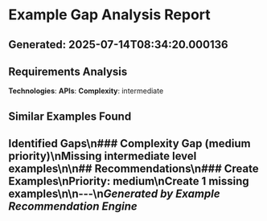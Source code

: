 # Example Gap Analysis Report

## Generated: 2025-07-14T08:34:20.000136

## Requirements Analysis
**Technologies**: 
**APIs**: 
**Complexity**: intermediate

## Similar Examples Found
## Identified Gaps\n### Complexity Gap (medium priority)\nMissing intermediate level examples\n\n## Recommendations\n### Create Examples\n**Priority**: medium\nCreate 1 missing examples\n\n---\n*Generated by Example Recommendation Engine*